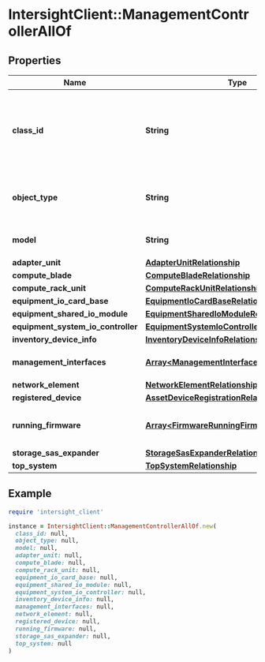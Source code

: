 # IntersightClient::ManagementControllerAllOf

## Properties

| Name | Type | Description | Notes |
| ---- | ---- | ----------- | ----- |
| **class_id** | **String** | The fully-qualified name of the instantiated, concrete type. This property is used as a discriminator to identify the type of the payload when marshaling and unmarshaling data. | [default to &#39;management.Controller&#39;] |
| **object_type** | **String** | The fully-qualified name of the instantiated, concrete type. The value should be the same as the &#39;ClassId&#39; property. | [default to &#39;management.Controller&#39;] |
| **model** | **String** | Model of the endpoint that houses the management controller. | [optional][readonly] |
| **adapter_unit** | [**AdapterUnitRelationship**](AdapterUnitRelationship.md) |  | [optional] |
| **compute_blade** | [**ComputeBladeRelationship**](ComputeBladeRelationship.md) |  | [optional] |
| **compute_rack_unit** | [**ComputeRackUnitRelationship**](ComputeRackUnitRelationship.md) |  | [optional] |
| **equipment_io_card_base** | [**EquipmentIoCardBaseRelationship**](EquipmentIoCardBaseRelationship.md) |  | [optional] |
| **equipment_shared_io_module** | [**EquipmentSharedIoModuleRelationship**](EquipmentSharedIoModuleRelationship.md) |  | [optional] |
| **equipment_system_io_controller** | [**EquipmentSystemIoControllerRelationship**](EquipmentSystemIoControllerRelationship.md) |  | [optional] |
| **inventory_device_info** | [**InventoryDeviceInfoRelationship**](InventoryDeviceInfoRelationship.md) |  | [optional] |
| **management_interfaces** | [**Array&lt;ManagementInterfaceRelationship&gt;**](ManagementInterfaceRelationship.md) | An array of relationships to managementInterface resources. | [optional][readonly] |
| **network_element** | [**NetworkElementRelationship**](NetworkElementRelationship.md) |  | [optional] |
| **registered_device** | [**AssetDeviceRegistrationRelationship**](AssetDeviceRegistrationRelationship.md) |  | [optional] |
| **running_firmware** | [**Array&lt;FirmwareRunningFirmwareRelationship&gt;**](FirmwareRunningFirmwareRelationship.md) | An array of relationships to firmwareRunningFirmware resources. | [optional][readonly] |
| **storage_sas_expander** | [**StorageSasExpanderRelationship**](StorageSasExpanderRelationship.md) |  | [optional] |
| **top_system** | [**TopSystemRelationship**](TopSystemRelationship.md) |  | [optional] |

## Example

```ruby
require 'intersight_client'

instance = IntersightClient::ManagementControllerAllOf.new(
  class_id: null,
  object_type: null,
  model: null,
  adapter_unit: null,
  compute_blade: null,
  compute_rack_unit: null,
  equipment_io_card_base: null,
  equipment_shared_io_module: null,
  equipment_system_io_controller: null,
  inventory_device_info: null,
  management_interfaces: null,
  network_element: null,
  registered_device: null,
  running_firmware: null,
  storage_sas_expander: null,
  top_system: null
)
```

